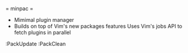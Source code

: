 = minpac =
- Mimimal plugin manager
- Builds on top of Vim's new packages features
Uses Vim's jobs API to fetch plugins in parallel

:PackUpdate
:PackClean

